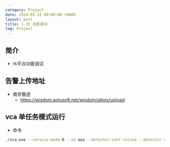 ```yaml
---
category: Project
date: 2024-05-22 09:00:00 +0800
layout: post
title: 1-15_功能调试
tag: Project
---
```

## 简介

+ rk平台功能调试

## 告警上传地址

+ 南京傲途
  + https://wisdom.aotusoft.net/wisdom/aibox/upload

## vca 单任务模式运行

+ 命令
```bash
./vca.exe --service-mode 0 --id aaa --detector-conf-inline --detector-conf @--detector-models@/data/static/models/REFLECT/DETECT.conf@xxx@yyy@ --input-video-name /tmp/tmp.mp4 --output-type 2 --output-video-name /tmp/result.mp4
```